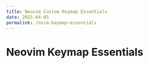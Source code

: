 ```yaml
---
title: Neovim Custom Keymap Essentials
date: 2025-04-05
permalink: /nvim-keymap-essentials
---
```


# Neovim Keymap Essentials
